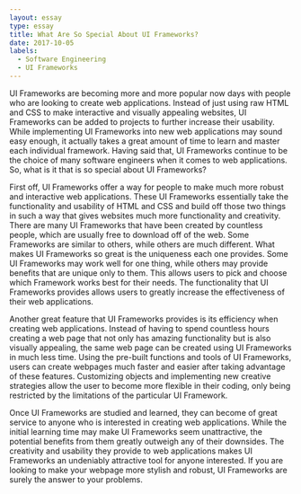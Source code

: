 ```yaml
---
layout: essay
type: essay
title: What Are So Special About UI Frameworks?
date: 2017-10-05
labels:
  - Software Engineering
  - UI Frameworks
---
```



UI Frameworks are becoming more and more popular now days with people who are looking to create web applications. Instead of just using raw HTML and CSS to make interactive and visually appealing websites, UI Frameworks can be added to projects to further increase their usability. While implementing UI Frameworks into new web applications may sound easy enough, it actually takes a great amount of time to learn and master each individual framework. Having said that, UI Frameworks continue to be the choice of many software engineers when it comes to web applications. So, what is it that is so special about UI Frameworks?

First off, UI Frameworks offer a way for people to make much more robust and interactive web applications. These UI Frameworks essentially take the functionality and usability of HTML and CSS and build off those two things in such a way that gives websites much more functionality and creativity. There are many UI Frameworks that have been created by countless people, which are usually free to download off of the web. Some Frameworks are similar to others, while others are much different. What makes UI Frameworks so great is the uniqueness each one provides. Some UI Frameworks may work well for one thing, while others may provide benefits that are unique only to them. This allows users to pick and choose which Framework works best for their needs. The functionality that UI Frameworks provides allows users to greatly increase the effectiveness of their web applications.

Another great feature that UI Frameworks provides is its efficiency when creating web applications. Instead of having to spend countless hours creating a web page that not only has amazing functionality but is also visually appealing, the same web page can be created using UI Frameworks in much less time. Using the pre-built functions and tools of UI Frameworks, users can create webpages much faster and easier after taking advantage of these features. Customizing objects and implementing new creative strategies allow the user to become more flexible in their coding, only being restricted by the limitations of the particular UI Framework.

Once UI Frameworks are studied and learned, they can become of great service to anyone who is interested in creating web applications. While the initial learning time may make UI Frameworks seem unattractive, the potential benefits from them greatly outweigh any of their downsides. The creativity and usability they provide to web applications makes UI Frameworks an undeniably attractive tool for anyone interested.  If you are looking to make your webpage more stylish and robust, UI Frameworks are surely the answer to your problems. 
